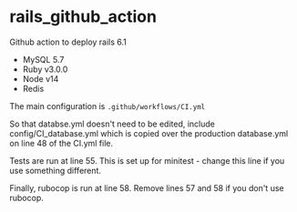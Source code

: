 # rails_github_action
Github action to deploy rails 6.1
- MySQL 5.7
- Ruby v3.0.0
- Node v14
- Redis

The main configuration is `.github/workflows/CI.yml`

So that databse.yml doesn't need to be edited, include config/CI_database.yml which is copied over the production database.yml on line 48 of the CI.yml file.

Tests are run at line 55. This is set up for minitest - change this line if you use something different.

Finally, rubocop is run at line 58.  Remove lines 57 and 58 if you don't use rubocop.